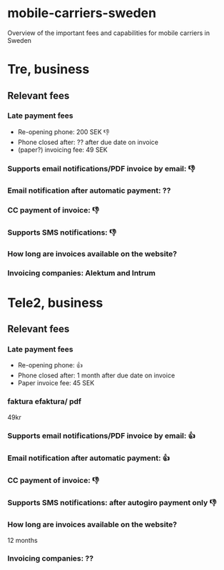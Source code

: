 # mobile-carriers-sweden
Overview of the important fees and capabilities for mobile carriers in Sweden

# Tre, business

## Relevant fees

### Late payment fees
- Re-opening phone: 200 SEK :-1:
- Phone closed after: ?? after due date on invoice
- (paper?) invoicing fee: 49 SEK

### Supports email notifications/PDF invoice by email: :-1:

### Email notification after automatic payment: ??

### CC payment of invoice: :-1:

### Supports SMS notifications: :-1:

### How long are invoices available on the website?

### Invoicing companies: Alektum and Intrum

# Tele2, business

## Relevant fees

### Late payment fees
- Re-opening phone: :+1:
- Phone closed after: 1 month after due date on invoice
- Paper invoice fee: 45 SEK

### faktura efaktura/ pdf

49kr

### Supports email notifications/PDF invoice by email: :+1:

### Email notification after automatic payment: :+1:

### CC payment of invoice: :-1:

### Supports SMS notifications: after autogiro payment only :-1:

### How long are invoices available on the website?

12 months

### Invoicing companies: ??

